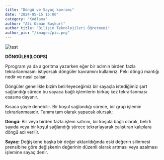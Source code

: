 ```yaml
---
title: "Döngü ve Sayaç kavramı"
date: "2024-05-15 15:00"
category: "Kodlama"
author: "Ali Osman Başkurt"
author_title: "Bilişim Teknolojileri Öğretmeni"
author_pic: "/images/pic.png"
---
```


![test](/images/loops.jpeg)

**DÖNGÜLER(LOOPS)**

Pprogram ya da algoritma yazarken eğer bir adımın birden fazla tekrarlanmasını istiyorsak döngüler kavramını kullanırız. Peki döngü mantığı nedir ve nasıl çalışır.

Döngüler genellikle bizim belirleyeceğimiz bir sayaçla istediğimiz şart sağlandığı sürece bu sayaca bağlı işlemlerin birkaç kez tekrarlanması esasına dayanır.

Kısaca şöyle denebilir. Bir koşul sağlandığı sürece, bir grup işlemin tekrarlanmasıdır. Tanımı tam olarak yapacak olursak;

**Döngü**: Bir veya birden fazla işlem satırını, bir koşula bağlı olarak, belirli sayıda veya bir koşul sağlandığı sürece tekrarlayarak çalıştıran kalıplara döngü adı verilir.

**Sayaç:** Değişkene başka bir değer aktarıldığında eski değerin silinmesi prensibine göre değişkenin değerinin düzenli olarak artması veya azalması işlemine sayaç denir.
